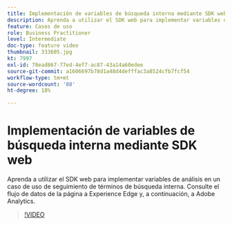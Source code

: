 ```yaml
---
title: Implementación de variables de búsqueda interna mediante SDK web
description: Aprenda a utilizar el SDK web para implementar variables de análisis en un caso de uso de seguimiento de términos de búsqueda interna. Consulte el flujo de datos de la página a Experience Edge y, a continuación, a Adobe Analytics.
feature: Casos de uso
role: Business Practitioner
level: Intermediate
doc-type: feature video
thumbnail: 333605.jpg
kt: 7997
exl-id: 78ead867-77ed-4ef7-ac87-43a14a60edee
source-git-commit: a1606697b78d1a48d4defffac3a8524cfb7fcf54
workflow-type: tm+mt
source-wordcount: '88'
ht-degree: 18%

---
```


# Implementación de variables de búsqueda interna mediante SDK web

Aprenda a utilizar el SDK web para implementar variables de análisis en un caso de uso de seguimiento de términos de búsqueda interna. Consulte el flujo de datos de la página a Experience Edge y, a continuación, a Adobe Analytics.

>[!VIDEO](https://video.tv.adobe.com/v/333605/?quality=12&learn=on)
